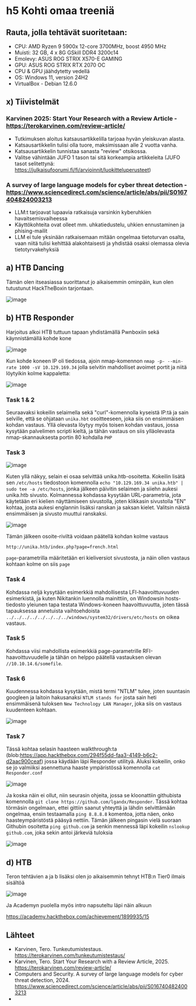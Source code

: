 # h5 Kohti omaa treeniä

## Rauta, jolla tehtävät suoritetaan: 
* CPU: AMD Ryzen 9 5900x 12-core 3700MHz, boost 4950 MHz
* Muisti: 32 GB, 4 x 8G GSkill DDR4 3200c14
* Emolevy: ASUS ROG STRIX X570-E GAMING
* GPU: ASUS ROG STRIX RTX 2070 OC
* CPU & GPU jäähdytetty vedellä 
* OS: Windows 11, version 24H2
* VirtualBox - Debian 12.6.0

## x) Tiivistelmät

### Karvinen 2025: Start Your Research with a Review Article - https://terokarvinen.com/review-article/
* Tutkimuksen aloitus katsausartikkelilla tarjoaa hyvän yleiskuvan alasta.
* Katsausartikkelin tulisi olla tuore, maksimissaan alle 2 vuotta vanha.
* Katsausartikkelin tunnistaa sanasta "review" otsikossa.
* Valitse vähintään JUFO 1 tason tai sitä korkeampia artikkeleita (JUFO tasot selitettynä: https://julkaisufoorumi.fi/fi/arvioinnit/luokitteluperusteet)

### A survey of large language models for cyber threat detection - https://www.sciencedirect.com/science/article/abs/pii/S0167404824003213
* LLM:t tarjoavat lupaavia ratkaisuja varsinkin kyberuhkien havaitsemisvaiheessa
* Käyttökohteita ovat olleet mm. uhkatiedustelu, uhkien ennustaminen ja phising-mailit
* LLM ei tule yksinään ratkaisemaan mitään ongelmaa tietoturvan osalta, vaan niitä tulisi kehittää alakohtaisesti ja yhdistää osaksi olemassa olevia tietotyrvakehyksiä

## a) HTB Dancing

Tämän olen itseasiassa suorittanut jo aikaisemmin ominpäin, kun olen tutustunut HackTheBoxin tarjontaan.

![image](https://github.com/user-attachments/assets/db2ebdec-1231-4137-9034-6fd4b8fd729c)



## b) HTB Responder

Harjoitus alkoi HTB tuttuun tapaan yhdistämällä Pwnboxiin sekä käynnistämällä kohde kone

![image](https://github.com/user-attachments/assets/6a005d12-f95a-439e-b892-a30c98e4d290)

Kun kohde koneen IP oli tiedossa, ajoin nmap-komennon `nmap -p- --min-rate 1000 -sV 10.129.169.34` jolla selvitin mahdolliset avoimet portit ja niitä löytyikin kolme kappaletta:

![image](https://github.com/user-attachments/assets/219a9141-df90-49d9-9f73-19dc9cac8e05)

### Task 1 & 2
Seuraavaksi kokeilin selaimella sekä "curl"-komennolla kyseistä IP:tä ja sain selville, että se ohjataan `unika.hbt` osoitteeseen, joka siis on ensimmäisen kohdan vastaus. Yllä olevasta löytyy myös toisen kohdan vastaus, jossa kysytään palvelimen scripti kieltä, ja tähän vastaus on siis ylläolevasta nmap-skannauksesta portin 80 kohdalla `PHP`

### Task 3

![image](https://github.com/user-attachments/assets/4ec2c219-520f-4096-ba52-4f0481f8b1fe)

Kuten yllä näkyy, selain ei osaa selvittää unika.htb-osoitetta. Kokeilin lisätä sen  `/etc/hosts` tiedostoon komennolla `echo "10.129.169.34 unika.htb" | sudo tee -a /etc/hosts`, jonka jälkeen päivitin selaimen ja siiehn aukesi unika.htb sivusto. Kolmannessa kohdassa kysytään URL-parametria, jota käytetään eri kielien näyttämiseen sivustolla, joten klikkasin sivustolla "EN" kohtaa, josta aukesi englannin lisäksi ranskan ja saksan kielet. Valitsin näistä ensimmäisen ja sivusto muuttui ranskaksi. 

![image](https://github.com/user-attachments/assets/48e880bb-926b-4772-a9cb-cb2ab3b9a596)

Tämän jälkeen osoite-riviltä voidaan päätellä kohdan kolme vastaus
```
http://unika.htb/index.php?page=french.html
```
`page`-parametrilla määritetään eri kieliversiot sivustosta, ja näin ollen vastaus kohtaan kolme on siis `page`

### Task 4

Kohdassa neljä kysytään esimerkkiä mahdollisesta LFI-haavoittuvuuden esimerkistä, ja kuten Nikitankin luennolla mainittiin, on Windowsin hosts-tiedosto yleiunen tapa testata Windows-koneen haavoittuvuutta, joten tässä tapauksessa annetuista vaihtoehdoista `../../../../../../../../windows/system32/drivers/etc/hosts` on oikea vastaus.

### Task 5

Kohdassa viisi mahdollista esimerkkiä page-parametrille RFI-haavoittuvuudelle ja tähän on helppo päätellä vastauksen olevan `//10.10.14.6/somefile`.

### Task 6

Kuudennessa kohdassa kysytään, mistä termi "NTLM" tulee, joten suuntasin googleen ja laitoin hakusanaksi `NTLM stands for` josta sain heti ensimmäisenä tuloksen `New Technology LAN Manager`, joka siis on vastaus kuudenteen kohtaan.

![image](https://github.com/user-attachments/assets/23e5e99d-18e2-40bc-bb41-d342b200542b)

### Task 7

Tässä kohtaa selasin haasteen walkthrough:ta (blob:https://app.hackthebox.com/294f55dd-faa3-4149-b6c2-d2aac900ceaf) jossa käydään läpi Responder utilityä. Aluksi kokeilin, onko se jo valmiiksi asennettuna haaste ympäristössä komennolla `cat Responder.conf`

![image](https://github.com/user-attachments/assets/ccc6c3ad-3a94-470b-b5bf-24796e95feb5)

Ja koska näin ei ollut, niin seurasin ohjeita, jossa se kloonattiin githubista komennolla `git clone https://github.com/lgandx/Responder`. Tässä kohtaa törmäsin ongelmaan, ettei gittiin saanut yhteyttä ja lähdin selvittämään ongelmaa, ensin testaamalla `ping 8.8.8.8` komentoa, jotta näen, onko haasteympäristöstä pääsyä nettiin. Tämän jälkeen pingasin vielä suoraan Githubin osoitetta `ping github.com` ja senkin mennessä läpi kokeilin `nslookup github.com`, joka sekin antoi järkeviä tuloksia

![image](https://github.com/user-attachments/assets/5f7fb44e-8bff-4eec-9ffa-179a0e54d091)



## d) HTB 

Teron tehtävien a ja b lisäksi olen jo aikaisemmin tehnyt HTB:n Tier0 ilmais sisältöä

![image](https://github.com/user-attachments/assets/b6eeb6c9-b826-4f61-bc16-479db63117a2)

Ja Academyn puolella myös intro napsuteltu läpi näin alkuun

https://academy.hackthebox.com/achievement/1899935/15

## Lähteet


* Karvinen, Tero. Tunkeutumistestaus. https://terokarvinen.com/tunkeutumistestaus/
* Karvinen, Tero. Start Your Research with a Review Article, 2025. https://terokarvinen.com/review-article/
* Computers and Security. A survey of large language models for cyber threat detection, 2024. https://www.sciencedirect.com/science/article/abs/pii/S0167404824003213
* 
